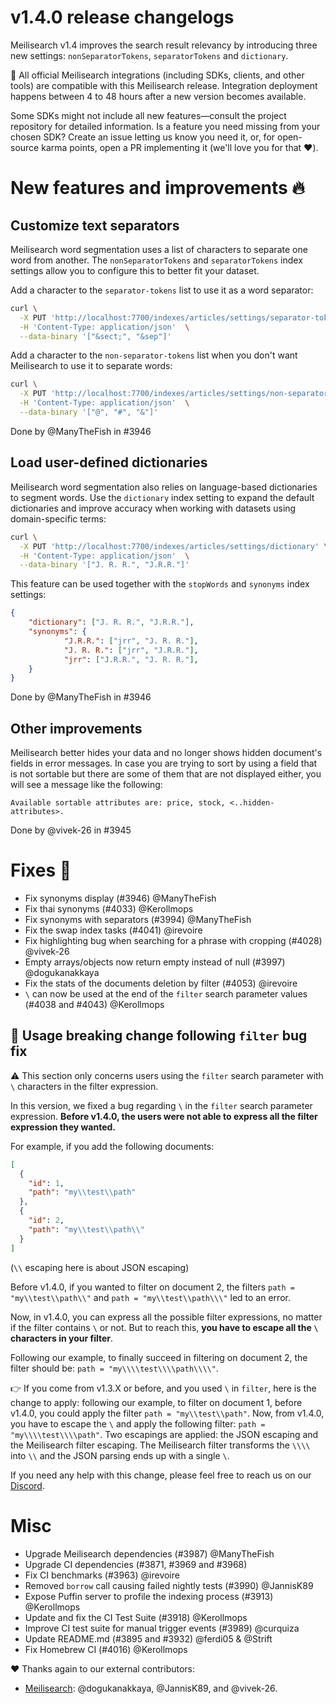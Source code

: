 # v1.4.0 release changelogs

Meilisearch v1.4 improves the search result relevancy by introducing three new settings: `nonSeparatorTokens`, `separatorTokens` and `dictionary`.

<!-- The following lines should ONLY be put in the official release changelogs -->
🧰 All official Meilisearch integrations (including SDKs, clients, and other tools) are compatible with this Meilisearch release. Integration deployment happens between 4 to 48 hours after a new version becomes available.

Some SDKs might not include all new features—consult the project repository for detailed information. Is a feature you need missing from your chosen SDK? Create an issue letting us know you need it, or, for open-source karma points, open a PR implementing it (we'll love you for that ❤️).

# New features and improvements 🔥

## Customize text separators

Meilisearch word segmentation uses a list of characters to separate one word from another. The `nonSeparatorTokens` and `separatorTokens` index settings allow you to configure this to better fit your dataset.

Add a character to the `separator-tokens` list to use it as a word separator:

```bash
curl \
  -X PUT 'http://localhost:7700/indexes/articles/settings/separator-tokens' \
  -H 'Content-Type: application/json'  \
  --data-binary '["&sect;", "&sep"]'
```

Add a character to the `non-separator-tokens` list when you don't want Meilisearch to use it to separate words:

```bash
curl \
  -X PUT 'http://localhost:7700/indexes/articles/settings/non-separator-tokens' \
  -H 'Content-Type: application/json'  \
  --data-binary '["@", "#", "&"]'
```

Done by @ManyTheFish in #3946

## Load user-defined dictionaries

Meilisearch word segmentation also relies on language-based dictionaries to segment words. Use the `dictionary` index setting to expand the default dictionaries and improve accuracy when working with datasets using domain-specific terms:

```bash
curl \
  -X PUT 'http://localhost:7700/indexes/articles/settings/dictionary' \
  -H 'Content-Type: application/json'  \
  --data-binary '["J. R. R.", "J.R.R."]'
```

This feature can be used together with the `stopWords` and `synonyms` index settings:

```json
{
    "dictionary": ["J. R. R.", "J.R.R."],
    "synonyms": {
            "J.R.R.": ["jrr", "J. R. R."],
            "J. R. R.": ["jrr", "J.R.R."],
            "jrr": ["J.R.R.", "J. R. R."],
    }
}
```

Done by @ManyTheFish in #3946

## Other improvements

Meilisearch better hides your data and no longer shows hidden document's fields in error messages. In case you are trying to sort by using a field that is not sortable but there are some of them that are not displayed either, you will see a message like the following:

```
Available sortable attributes are: price, stock, <..hidden-attributes>.
```

Done by @vivek-26 in #3945

# Fixes 🐞

* Fix synonyms display (#3946) @ManyTheFish
* Fix thai synonyms (#4033) @Kerollmops
* Fix synonyms with separators (#3994) @ManyTheFish
* Fix the swap index tasks (#4041) @irevoire
* Fix highlighting bug when searching for a phrase with cropping (#4028) @vivek-26
* Empty arrays/objects now return empty instead of null (#3997) @dogukanakkaya
* Fix the stats of the documents deletion by filter (#4053) @irevoire
* `\` can now be used at the end of the `filter` search parameter values (#4038 and #4043) @Kerollmops

## 🔴 Usage breaking change following `filter` bug fix

⚠️ This section only concerns users using the `filter` search parameter with `\` characters in the filter expression.

In this version, we fixed a bug regarding `\` in the `filter` search parameter expression. **Before v1.4.0, the users were not able to express all the filter expression they wanted.**

For example, if you add the following documents:

```json
[
  {
    "id": 1,
    "path": "my\\test\\path"
  },
  {
    "id": 2,
    "path": "my\\test\\path\\"
  }
]
```

(`\\` escaping here is about JSON escaping)

Before v1.4.0, if you wanted to filter on document 2, the filters `path = "my\\test\\path\\"` and `path = "my\\test\\path\\\"` led to an error.

Now, in v1.4.0, you can express all the possible filter expressions, no matter if the filter contains `\` or not. But to reach this, **you have to escape all the `\` characters in your filter**.

Following our example, to finally succeed in filtering on document 2, the filter should be: `path = "my\\\\test\\\\path\\\\"`.

👉 If you come from v1.3.X or before, and you used `\` in `filter`, here is the change to apply: following our example, to filter on document 1, before v1.4.0, you could apply the filter `path = "my\\test\\path"`. Now, from v1.4.0, you have to escape the `\` and apply the following filter: `path = "my\\\\test\\\\path"`.
Two escapings are applied: the JSON escaping and the Meilisearch filter escaping. The Meilisearch filter transforms the `\\\\` into `\\` and the JSON parsing ends up with a single `\`.

If you need any help with this change, please feel free to reach us on our [Discord](https://discord.meilisearch.com/).

# Misc

  * Upgrade Meilisearch dependencies (#3987) @ManyTheFish
  * Upgrade CI dependencies (#3871, #3969 and #3968)
  * Fix CI benchmarks (#3963) @irevoire
  * Removed `borrow` call causing failed nightly tests (#3990) @JannisK89
  * Expose Puffin server to profile the indexing process (#3913) @Kerollmops
  * Update and fix the CI Test Suite (#3918) @Kerollmops
  * Improve CI test suite for manual trigger events (#3989) @curquiza
  * Update README.md (#3895 and #3932) @ferdi05 & @Strift
  * Fix Homebrew CI (#4016) @Kerollmops

❤️ Thanks again to our external contributors:
- [Meilisearch](https://github.com/meilisearch/meilisearch): @dogukanakkaya, @JannisK89, and @vivek-26.
